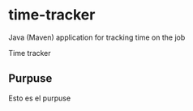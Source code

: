 # time-tracker
Java (Maven) application for tracking time on the job

Time tracker

## Purpuse 
Esto es el purpuse
